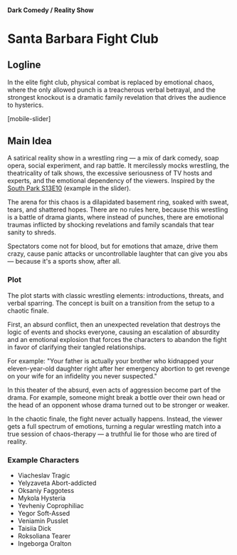 #### Dark Comedy / Reality Show

# Santa Barbara Fight Club

## Logline

In the elite fight club, physical combat is replaced by emotional chaos, where the only allowed punch is a treacherous verbal betrayal, and the strongest knockout is a dramatic family revelation that drives the audience to hysterics.

[mobile-slider]

## Main Idea

A satirical reality show in a wrestling ring — a mix of dark comedy, soap opera, social experiment, and rap battle. It mercilessly mocks wrestling, the theatricality of talk shows, the excessive seriousness of TV hosts and experts, and the emotional dependency of the viewers. Inspired by the [South Park S13E10](https://www.imdb.com/title/tt1532990/) (example in the slider).

The arena for this chaos is a dilapidated basement ring, soaked with sweat, tears, and shattered hopes. There are no rules here, because this wrestling is a battle of drama giants, where instead of punches, there are emotional traumas inflicted by shocking revelations and family scandals that tear sanity to shreds.

Spectators come not for blood, but for emotions that amaze, drive them crazy, cause panic attacks or uncontrollable laughter that can give you abs — because it's a sports show, after all.

### Plot

The plot starts with classic wrestling elements: introductions, threats, and verbal sparring. The concept is built on a transition from the setup to a chaotic finale.

First, an absurd conflict, then an unexpected revelation that destroys the logic of events and shocks everyone, causing an escalation of absurdity and an emotional explosion that forces the characters to abandon the fight in favor of clarifying their tangled relationships.

For example: "Your father is actually your brother who kidnapped your eleven-year-old daughter right after her emergency abortion to get revenge on your wife for an infidelity you never suspected."

In this theater of the absurd, even acts of aggression become part of the drama. For example, someone might break a bottle over their own head or the head of an opponent whose drama turned out to be stronger or weaker.

In the chaotic finale, the fight never actually happens. Instead, the viewer gets a full spectrum of emotions, turning a regular wrestling match into a true session of chaos-therapy — a truthful lie for those who are tired of reality.

### Example Characters

- Viacheslav Tragic
- Yelyzaveta Abort-addicted
- Oksaniy Faggotess
- Mykola Hysteria
- Yevheniy Coprophiliac
- Yegor Soft-Assed
- Veniamin Pusslet
- Taisiia Dick
- Roksoliana Tearer
- Ingeborga Oralton